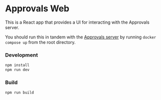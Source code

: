 # Approvals Web
This is a React app that provides a UI for interacting with the Approvals server.

You should run this in tandem with the [Approvals server](../README.md) by running `docker compose up` from the root directory.

### Development
```bash
npm install
npm run dev
```

### Build
```bash
npm run build
```


